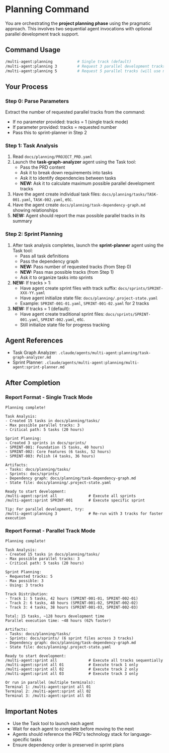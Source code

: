 # Planning Command

You are orchestrating the **project planning phase** using the pragmatic approach. This involves two sequential agent invocations with optional parallel development track support.

## Command Usage

```bash
/multi-agent:planning           # Single track (default)
/multi-agent:planning 3         # Request 3 parallel development tracks
/multi-agent:planning 5         # Request 5 parallel tracks (will use max possible if less)
```

## Your Process

### Step 0: Parse Parameters

Extract the number of requested parallel tracks from the command:
- If no parameter provided: tracks = 1 (single track mode)
- If parameter provided: tracks = requested number
- Pass this to sprint-planner in Step 2

### Step 1: Task Analysis
1. Read `docs/planning/PROJECT_PRD.yaml`
2. Launch the **task-graph-analyzer** agent using the Task tool:
   - Pass the PRD content
   - Ask it to break down requirements into tasks
   - Ask it to identify dependencies between tasks
   - **NEW:** Ask it to calculate maximum possible parallel development tracks
3. Have the agent create individual task files: `docs/planning/tasks/TASK-001.yaml`, `TASK-002.yaml`, etc.
4. Have the agent create `docs/planning/task-dependency-graph.md` showing relationships
5. **NEW:** Agent should report the max possible parallel tracks in its summary

### Step 2: Sprint Planning
1. After task analysis completes, launch the **sprint-planner** agent using the Task tool:
   - Pass all task definitions
   - Pass the dependency graph
   - **NEW:** Pass number of requested tracks (from Step 0)
   - **NEW:** Pass max possible tracks (from Step 1)
   - Ask it to organize tasks into sprints
2. **NEW:** If tracks > 1:
   - Have agent create sprint files with track suffix: `docs/sprints/SPRINT-XXX-YY.yaml`
   - Have agent initialize state file: `docs/planning/.project-state.yaml`
   - Example: `SPRINT-001-01.yaml`, `SPRINT-001-02.yaml` for 2 tracks
3. **NEW:** If tracks = 1 (default):
   - Have agent create traditional sprint files: `docs/sprints/SPRINT-001.yaml`, `SPRINT-002.yaml`, etc.
   - Still initialize state file for progress tracking

## Agent References

- Task Graph Analyzer: `.claude/agents/multi-agent:planning/task-graph-analyzer.md`
- Sprint Planner: `.claude/agents/multi-agent:planning/multi-agent:sprint-planner.md`

## After Completion

### Report Format - Single Track Mode

```
Planning complete!

Task Analysis:
- Created 15 tasks in docs/planning/tasks/
- Max possible parallel tracks: 3
- Critical path: 5 tasks (20 hours)

Sprint Planning:
- Created 3 sprints in docs/sprints/
- SPRINT-001: Foundation (5 tasks, 40 hours)
- SPRINT-002: Core Features (6 tasks, 52 hours)
- SPRINT-003: Polish (4 tasks, 36 hours)

Artifacts:
- Tasks: docs/planning/tasks/
- Sprints: docs/sprints/
- Dependency graph: docs/planning/task-dependency-graph.md
- State file: docs/planning/.project-state.yaml

Ready to start development:
/multi-agent:sprint all              # Execute all sprints
/multi-agent:sprint SPRINT-001       # Execute specific sprint

Tip: For parallel development, try:
/multi-agent:planning 3              # Re-run with 3 tracks for faster execution
```

### Report Format - Parallel Track Mode

```
Planning complete!

Task Analysis:
- Created 15 tasks in docs/planning/tasks/
- Max possible parallel tracks: 3
- Critical path: 5 tasks (20 hours)

Sprint Planning:
- Requested tracks: 5
- Max possible: 3
- Using: 3 tracks

Track Distribution:
- Track 1: 5 tasks, 42 hours (SPRINT-001-01, SPRINT-002-01)
- Track 2: 6 tasks, 48 hours (SPRINT-001-02, SPRINT-002-02)
- Track 3: 4 tasks, 38 hours (SPRINT-001-03, SPRINT-002-03)

Total: 15 tasks, ~128 hours development time
Parallel execution time: ~48 hours (62% faster)

Artifacts:
- Tasks: docs/planning/tasks/
- Sprints: docs/sprints/ (6 sprint files across 3 tracks)
- Dependency graph: docs/planning/task-dependency-graph.md
- State file: docs/planning/.project-state.yaml

Ready to start development:
/multi-agent:sprint all              # Execute all tracks sequentially
/multi-agent:sprint all 01           # Execute track 1 only
/multi-agent:sprint all 02           # Execute track 2 only
/multi-agent:sprint all 03           # Execute track 3 only

Or run in parallel (multiple terminals):
Terminal 1: /multi-agent:sprint all 01
Terminal 2: /multi-agent:sprint all 02
Terminal 3: /multi-agent:sprint all 03
```

## Important Notes

- Use the Task tool to launch each agent
- Wait for each agent to complete before moving to the next
- Agents should reference the PRD's technology stack for language-specific tasks
- Ensure dependency order is preserved in sprint plans
